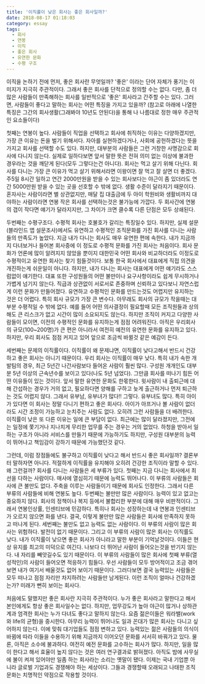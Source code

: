 ```yaml
---
title: '이직률이 낮은 회사는 좋은 회사일까?'
date: 2018-08-17 01:18:03
category: essay
tags:
  - 회사
  - 연봉
  - 이직
  - 좋은 회사
  - 유연한 문화
  - 수평 구조
---
```




이직을 논하기 전에 먼저, 좋은 회사란 무엇일까? '좋은' 이라는 단어 자체가 풍기는 이미지가 지극히 주관적이다. 그래서 좋은 회사를
단적으로 정의할 수는 없다. 다만, 좀 더 많은 사람들이 만족해하는 회사를 일반적으로 '좋은' 회사라고 간주할 수는 있다. 그러면, 사람들이
좋다고 말하는 회사는 어떤 특징을 가지고 있을까? (참고로 아래에 나열한 특징은 그간의 회사생활(그래봐야 10년도 안된다)을 통해 나
나름대로 정한 매우 주관적인 요소들이다)

  

첫째는 연봉이 높다. 사람들이 직업을 선택하고 회사에 취직하는 이유는 다양하겠지만, 가장 큰 이유는 돈을 벌기 위해서다. 자아를
실현하겠다거나, 사회에 공헌하겠다는 뜻을 가지고 회사를 선택할 수도 있다. 하지만, 대부분의 사람들은 그런 거창한 사명감으로 회사에 다니지
않는다. 실제로 일하다보면 앞서 말한 뜻은 전혀 의미 없는 이상에 불과한 경우라는 것을 깨닫게 된다(모두 그렇다는건 아니다). 회사는 먹고
살기 위해 다닌다. 회사를 다니는 가장 큰 이유가 먹고 살기 위해서라면 이왕이면 잘 먹고 잘 살면 더 좋겠다. 주5일 8시간 일하고 연간
2000만원을 받을 수 있는 회사보다는 야근이 좀 있더라도 연간 5000만원 받을 수 있는 곳을 선호할 수 밖에 없다. 생활 수준이 달라지기
때문이다. 혼자사는 사람이라면 별 상관없지만, 매달 집 대출금에 두 아이 학원비와 생활비까지 대야하는 사람이라면 연봉 작은 회사를
선택하는것은 불가능에 가깝다. 두 회사간에 연봉의 갭이 작다면 얘기가 달라지지만, 그 차이가 크면 클수록 다른 단점은 모두 상쇄된다.

  

두번째는 수평구조다. 수평적 회사는 호불호가 갈리는 특징일수 있다. 하지만, 실제 설문(블라인드 앱 설문조사)에서도 유연하고 수평적인
조직문화를 가진 회사를 다니는 사람들의 만족도가 높았다. 지금 내가 다니는 회사도 매우 유연한 편에 속한다. 내가 지금까지 다녀보거나 들어본
회사중에 이 정도로 수평적 문화를 가진 회사는 처음이다. 회사 문화가 언론에 많이 알려지지 않았을 뿐이지 대한민국 어떤 회사와 비교하더라도
이정도로 수평적이고 유연한 회사는 찾기 힘들것이다. 보통 한국 회사에서 대표에게 직접 의견을 개진하는게 쉬운일이 아니다. 하지만, 내가
다니는 회사는 대표에게 어떤 얘기라도 스스럼없이 얘기한다. 대표 또한 구성원들의 어떤 불만이나 요구사항이라도 쉽게 무시하거나 가볍게 넘기지
않는다. 직급과 상관없이 서로서로 존중하며 신뢰하고 있다보니 자연스럽게 이런 문화가 만들어졌다. 유연하고 수평적인 문화를 만드는것도 어렵지만
유지하는 것은 더 어렵다. 특히 회사 규모가 가장 큰 변수다. 아무래도 회사의 규모가 작을때는 대부분 수평적일 수 밖에 없다. 예를 들어
어떤 의사결정이 필요할때 모든 조직원들과 상의해도 큰 리스크가 없고 시간이 많이 소요되지도 않는다. 하지만 조직이 커지고 다양한 사람들이
모이면, 이전의 수평적인 문화를 유지하는게 점점 어려워진다. 아직은 우리회사의 규모(100~200명)가 큰 편은 아니라서 여전히 예전의
유연한 문화를 유지하고 있다. 하지만, 우리 회사도 점점 커지고 있어 앞으로 조금씩 바뀔것 같은 예감이 든다.

  

세번째는 문제의 이직률이다. 이직률이 왜 문제냐면, 이직률이 낮다고해서 반드시 건강하고 좋은 회사는 아니기 때문이다. 우리 회사는 이직률이
매우 낮다. 특히 내가 속한 개발팀의 경우, 최근 5년간 나간사람보다 들어온 사람이 훨씬 많다. 구성원 개개인도 대부분 5년 이상의
근속년수를 보이고 있다(나도 5년 넘었다). 그만큼 회사를 떠나기 힘든 어떤 이유들이 있는 것이다. 앞서 말한 유연한 문화도 한몫한다.
윗사람이 내 출퇴근에 대해 간섭하는 경우가 거의 없고, 필요하다면 양해를 구하고 늦게 출근하거나 먼저 퇴근하는 것도 어렵지 않다. 그래서
유부남, 유부녀가 많다!! 그렇다. 유부녀도 많다. 특히 아이가 있다면 이 회사는 정말 다니기 편하고 좋은 회사다. 아이가 아프거나 볼
사람이 없더라도 시간 조정이 가능하고 눈치주는 사람도 없다. 오히려 그런 사람들을 더 배려한다. 이직률이 낮은 또 다른 이유는 일에 큰
부담이 없다. 최근에는 많이 달라졌지만, 그전에는 일정에 쫓기거나 지나치게 무리한 업무를 주는 경우는 거의 없었다. 하청을 받아서 일하는
구조가 아니라 서비스를 만들기 때문에 가능하기도 하지만, 구성원 대부분의 능력이 뛰어나고 책임감이 강하기 때문에 가능했던것 같다.

  

그런데, 이럼 장점들에도 불구하고 이직률이 낮다고 해서 반드시 좋은 회사일까? 결론부터 말하자면 아니다. 적절하게 이직률을 유지해야 오히려
건강한 조직이라 말할 수 있다. 왜 그런걸까? 회사를 다니는 사람들은 세 부류가 있다. 첫째는 지금 다니는 회사에서 최선을 다하는 사람이다.
매사에 열심히기 때문에 능력도 뛰어나다. 이 부류의 사람들은 회사에 큰 불만도 없다. 주축을 이루는 사람들이기 때문에 회사도 인정한다.
그래서 다른 부류의 사람들에 비해 연봉도 높다. 두번째는 불만만 많은 사람이다. 능력이 있고 없고는 중요하지 않다. 회사의 정책이나 복지
등에서 불합리한 부분에 대해 매우 비판적이다. 그래서 연봉인상률, 인센티브에 민감하다. 특히나 회사는 성장하는데 내 연봉과 인센티브가 오르지
않으면 화를 낸다. 결국, 이렇게 불만만 많은 사람들은 회사에 만족하지 못하고 떠나게 된다. 세번째는 불만도 없고 능력도 없는 사람이다. 이
부류의 사람이 많은 회사는 위험하다. 발전이 없기 때문이다. 그리고 이 부류의 사람이 많은 회사는 이직률도 낮다. 내가 이직률이 낮으면 좋은
회사가 아니라고 말한 부분이 기억날것이다. 이들은 현상 유지를 최고의 미덕으로 여긴다. 나보다 더 뛰어난 사람이 들어오는것을 반기지 않는다.
내 자리를 빼앗길수도 있기 때문이다. 이 부류의 사람들이 많은 회사에 첫째 부류(열성적인)의 사람이 들어오면 적응하기 힘들다. 우선 사람들이
모두 방어적이고 조금 겪어보면 내가 여기서 배울것도 없어 보이기 때문이다. 그러다보면 결국 능력있는 사람들은 모두 떠나고 점점 자리만
차지하려는 사람들만 남게된다. 이런 조직이 얼마나 건강하겠는가? 미래가 뻔히 보이는 회사다.

  

처음에도 말했지만 좋은 회사란 지극히 주관적이다. 누가 좋은 회사라고 말한다고 해서 본인에게도 항상 좋은 회사일수는 없다. 하지만,
업무강도가 높아 야근이 많거나 상하관계과 엄격한 회사는 누가 다녀도 좋다고 말하지 않는다. 요즘 젊은이들은 워라밸(work와 life의
균형)을 중시한다. 아무리 능력이 뛰어나도 일과 꼰대가 많은 회사는 다니고 싶어하지 않는다. 이에 맞춰 대기업들도 점점 변하고 있다.
능력있는 젊은 사람들의 의식이 바뀜에 따라 이들을 수용하기 위해 지금까지 이어오던 문화를 서서히 바꿔가고 있다. 물론, 아직은 소수에
불과하다. 여전히 예전 문화를 고수하는 회사가 많다. 하지만, 일을 많이 한다고 해서 효율이 높지 않다는 것은 여러 연구결과로 밝혀졌다.
아직도 밤에 사무실에 불이 켜져 있어야만 일좀 하는 회사라는 소리는 옛말이 됐다. 이제는 국내 기업뿐 아니라 글로벌 기업과도 경쟁해야 하는
세상이다. 그들과 경쟁할때 오래되고 나태한 조직문화는 치명적인 약점으로 작용할 것이다.


